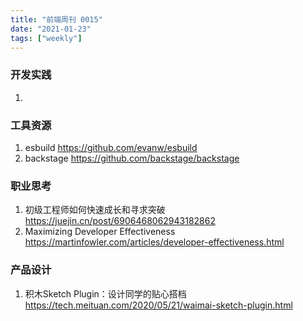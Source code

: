 ```yaml
---
title: "前端周刊 0015"
date: "2021-01-23"
tags: ["weekly"]
---
```


### 开发实践
1. 

### 工具资源
1. esbuild https://github.com/evanw/esbuild
2. backstage https://github.com/backstage/backstage

### 职业思考
1. 初级工程师如何快速成长和寻求突破 https://juejin.cn/post/6906468062943182862
2. Maximizing Developer Effectiveness https://martinfowler.com/articles/developer-effectiveness.html

### 产品设计
1. 积木Sketch Plugin：设计同学的贴心搭档 https://tech.meituan.com/2020/05/21/waimai-sketch-plugin.html
